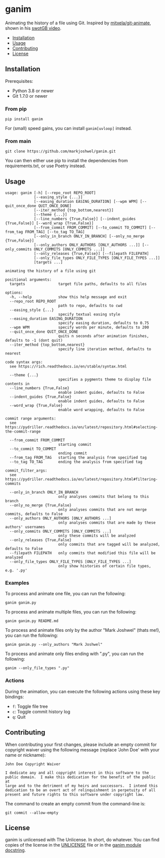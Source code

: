 # ganim

Animating the history of a file using Git. Inspired by
[mitxela/git-animate](https://github.com/mitxela/git-animate), shown in his
[swotGB video](https://www.youtube.com/watch?v=i08S5qolgvc&t=29s).

- [Installation](#installation)
- [Usage](#usage)
- [Contributing](#contributing)
- [License](#license)

## Installation

Prerequisites:

- Python 3.8 or newer
- Git 1.7.0 or newer

### From pip

```text
pip install ganim
```

For (small) speed gains, you can install `ganim[uvloop]` instead.

### From main

```text
git clone https://github.com/markjoshwel/ganim.git
```

You can then either use pip to install the dependencies from requirements.txt, or use
Poetry instead.

## Usage

```text
usage: ganim [-h] [--repo_root REPO_ROOT]
             [--easing_style {...}]
             [--easing_duration EASING_DURATION] [--wpm WPM] [--quit_once_done QUIT_ONCE_DONE]
             [--iter_method {top_bottom,nearest}]
             [--theme {...}]
             [--line_numbers {True,False}] [--indent_guides {True,False}] [--word_wrap {True,False}]
             [--from_commit FROM_COMMIT] [--to_commit TO_COMMIT] [--from_tag FROM_TAG] [--to_tag TO_TAG]
             [--only_in_branch ONLY_IN_BRANCH] [--only_no_merge {True,False}]
             [--only_authors ONLY_AUTHORS [ONLY_AUTHORS ...]] [--only_commits ONLY_COMMITS [ONLY_COMMITS ...]]
             [--only_releases {True,False}] [--filepath FILEPATH]
             [--only_file_types ONLY_FILE_TYPES [ONLY_FILE_TYPES ...]]
             [targets ...]

animating the history of a file using git

positional arguments:
  targets               target file paths, defaults to all files

options:
  -h, --help            show this help message and exit
  --repo_root REPO_ROOT
                        path to repo, defaults to cwd
  --easing_style {...}
                        specify textual easing style
  --easing_duration EASING_DURATION
                        specify easing duration, defaults to 0.75
  --wpm WPM             specify words per minute, defaults to 200
  --quit_once_done QUIT_ONCE_DONE
                        quits n seconds after animation finishes, defaults to -1 (dont quit)
  --iter_method {top_bottom,nearest}
                        specify line iteration method, defaults to nearest

code syntax args:
  see https://rich.readthedocs.io/en/stable/syntax.html

  --theme {...}
                        specifies a pygments theme to display file contents in
  --line_numbers {True,False}
                        enable indent guides, defaults to False
  --indent_guides {True,False}
                        enable indent guides, defaults to False
  --word_wrap {True,False}
                        enable word wrapping, defaults to False

commit range arguments:
  see https://pydriller.readthedocs.io/en/latest/repository.html#selecting-the-commit-range

  --from_commit FROM_COMMIT
                        starting commit
  --to_commit TO_COMMIT
                        ending commit
  --from_tag FROM_TAG   starting the analysis from specified tag
  --to_tag TO_TAG       ending the analysis from specified tag

commit_filter_args:
  see https://pydriller.readthedocs.io/en/latest/repository.html#filtering-commits

  --only_in_branch ONLY_IN_BRANCH
                        only analyses commits that belong to this branch
  --only_no_merge {True,False}
                        only analyses commits that are not merge commits, defaults to False
  --only_authors ONLY_AUTHORS [ONLY_AUTHORS ...]
                        only analyses commits that are made by these authors' usernames
  --only_commits ONLY_COMMITS [ONLY_COMMITS ...]
                        only these commits will be analyzed
  --only_releases {True,False}
                        only commits that are tagged will be analyzed, defaults to False
  --filepath FILEPATH   only commits that modified this file will be analyzed
  --only_file_types ONLY_FILE_TYPES [ONLY_FILE_TYPES ...]
                        only show histories of certain file types, e.g. '.py'
```

### Examples

To process and animate one file, you can run the following:

```text
ganim ganim.py
```

To process and animate multiple files, you can run the following:

```text
ganim ganim.py README.md
```

To process and animate files only by the author "Mark Joshwel" (thats me!), you can run
the following:

```text
ganim ganim.py --only_authors "Mark Joshwel"
```

To process and animate only files ending with ".py", you can run the following:

```text
ganim --only_file_types ".py"
```

### Actions

During the animation, you can execute the following actions using these key bindings:

- `f`: Toggle file tree
- `c`: Toggle commit history log
- `q`: Quit

## Contributing

When contributing your first changes, please include an empty commit for copyright waiver
using the following message (replace 'John Doe' with your name or nickname):

```text
John Doe Copyright Waiver

I dedicate any and all copyright interest in this software to the
public domain.  I make this dedication for the benefit of the public at
large and to the detriment of my heirs and successors.  I intend this
dedication to be an overt act of relinquishment in perpetuity of all
present and future rights to this software under copyright law.
```

The command to create an empty commit from the command-line is:

```shell
git commit --allow-empty
```

## License

ganim is unlicensed with The Unlicense. In short, do whatever. You can find copies of
the license in the [UNLICENSE](UNLICENSE) file or in the
[ganim module docstring](ganim.py).
